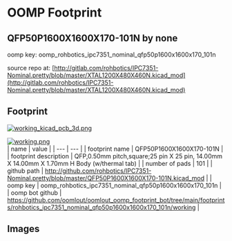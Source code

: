 # OOMP Footprint  
## QFP50P1600X1600X170-101N  by none  
  
oomp key: oomp_rohbotics_ipc7351_nominal_qfp50p1600x1600x170_101n  
  
source repo at: [http://gitlab.com/rohbotics/IPC7351-Nominal.pretty/blob/master/XTAL1200X480X460N.kicad_mod](http://gitlab.com/rohbotics/IPC7351-Nominal.pretty/blob/master/XTAL1200X480X460N.kicad_mod)  
## Footprint  
  
[![working_kicad_pcb_3d.png](working_kicad_pcb_3d_600.png)](working_kicad_pcb_3d.png)  
  
[![working.png](working_600.png)](working.png)  
| name | value | 
| --- | --- | 
| footprint name | QFP50P1600X1600X170-101N | 
| footprint description | QFP,0.50mm pitch,square;25 pin X 25 pin, 14.00mm X 14.00mm X 1.70mm H Body (w/thermal tab) | 
| number of pads | 101 | 
| github path | http://github.com/rohbotics/IPC7351-Nominal.pretty/blob/master/QFP50P1600X1600X170-101N.kicad_mod | 
| oomp key | oomp_rohbotics_ipc7351_nominal_qfp50p1600x1600x170_101n | 
| oomp bot github | https://github.com/oomlout/oomlout_oomp_footprint_bot/tree/main/footprints/rohbotics_ipc7351_nominal_qfp50p1600x1600x170_101n/working | 
## Images  
